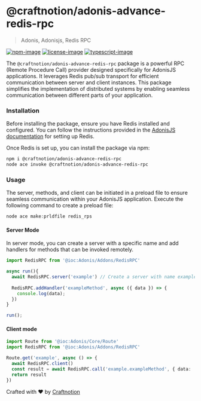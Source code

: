 # @craftnotion/adonis-advance-redis-rpc
> Adonis, Adonisjs, Redis RPC

[![npm-image]][npm-url] [![license-image]][license-url] [![typescript-image]][typescript-url]

The `@craftnotion/adonis-advance-redis-rpc` package is a powerful RPC (Remote Procedure Call) provider designed specifically for AdonisJS  applications. It leverages Redis pub/sub transport for efficient communication between server and client instances. This package simplifies the implementation of distributed systems by enabling seamless communication between different parts of your application.



### Installation

Before installing the package, ensure you have Redis installed and configured. You can follow the instructions provided in the [AdonisJS documentation](https://docs.adonisjs.com/guides/redis) for setting up Redis.

Once Redis is set up, you can install the package via npm:

```bash
npm i @craftnotion/adonis-advance-redis-rpc
node ace invoke @craftnotion/adonis-advance-redis-rpc
```

### Usage

The server, methods, and client can be initiated in a preload file to ensure seamless communication within your AdonisJS application. Execute the following command to create a preload file:

```ts
node ace make:prldfile redis_rps
```

#### Server Mode

In server mode, you can create a server with a specific name and add handlers for methods that can be invoked remotely.

```typescript
import RedisRPC from '@ioc:Adonis/Addons/RedisRPC'

async run(){
  await RedisRPC.server('example') // Create a server with name example
  
  RedisRPC.addHandler('exampleMethod', async ({ data }) => {
    console.log(data);
  })
}

run();

```

#### Client mode
```ts
import Route from '@ioc:Adonis/Core/Route'
import RedisRPC from '@ioc:Adonis/Addons/RedisRPC'

Route.get('example', async () => {
  await RedisRPC.client()
  const result = await RedisRPC.call('example.exampleMethod', { data: 'message' });
  return result
})
```

Crafted with ❤️ by [Craftnotion](https://craftnotion.com)

[npm-image]: https://img.shields.io/npm/v/@craftnotion/adonis-advance-redis-rpc.svg?style=for-the-badge&logo=npm
[npm-url]: https://www.npmjs.com/package/@craftnotion/adonis-advance-redis-rpc "npm"

[license-image]: https://img.shields.io/npm/l/@craftnotion/adonis-advance-redis-rpc?color=blueviolet&style=for-the-badge
[license-url]: LICENSE.md "license"

[typescript-image]: https://img.shields.io/badge/Typescript-294E80.svg?style=for-the-badge&logo=typescript
[typescript-url]:  "typescript"


